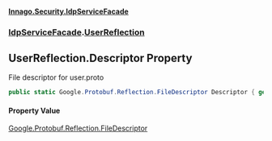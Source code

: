 #### [Innago\.Security\.IdpServiceFacade](../../index.md 'index')
### [IdpServiceFacade](../index.md 'IdpServiceFacade').[UserReflection](index.md 'IdpServiceFacade\.UserReflection')

## UserReflection\.Descriptor Property

File descriptor for user\.proto

```csharp
public static Google.Protobuf.Reflection.FileDescriptor Descriptor { get; }
```

#### Property Value
[Google\.Protobuf\.Reflection\.FileDescriptor](https://learn.microsoft.com/en-us/dotnet/api/google.protobuf.reflection.filedescriptor 'Google\.Protobuf\.Reflection\.FileDescriptor')
